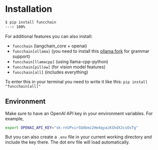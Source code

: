 # Installation

<div class="termy">

```bash
$ pip install funcchain
---> 100%
```

</div>

For additional features you can also install:

- `funcchain`  (langchain_core + openai)
- `funcchain[ollama]`  (you need to install this [ollama fork](https://github.com/ollama/ollama/pull/1606) for grammar support)
- `funcchain[llamacpp]`  (using llama-cpp-python)
- `funcchain[pillow]`  (for vision model features)
- `funcchain[all]`  (includes everything)

To enter this in your terminal you need to write it like this:
`pip install "funcchain[all]"`

## Environment

Make sure to have an OpenAI API key in your environment variables. For example,

<div class="termy">

```bash
export OPENAI_API_KEY="sk-rnUPxirSQ4bmz2He4qyaiKShdXJcsOsTg"
```

</div>

But you can also create a `.env` file in your current working directory and include the key there.
The dot env file will load automatically.
